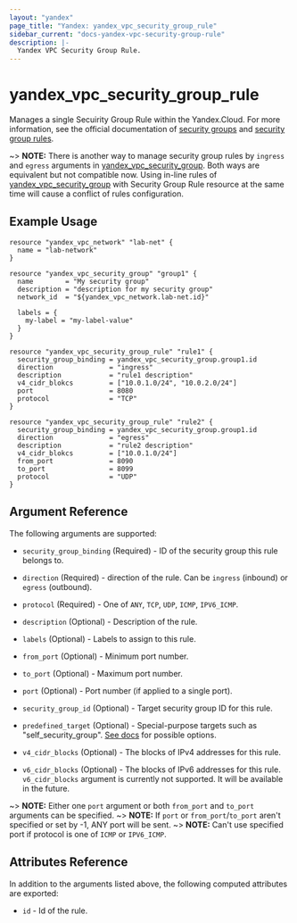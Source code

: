 ```yaml
---
layout: "yandex"
page_title: "Yandex: yandex_vpc_security_group_rule"
sidebar_current: "docs-yandex-vpc-security-group-rule"
description: |-
  Yandex VPC Security Group Rule.
---
```


# yandex\_vpc\_security\_group\_rule

Manages a single Secuirity Group Rule within the Yandex.Cloud. For more information, see the official documentation
of [security groups](https://cloud.yandex.ru/docs/vpc/concepts/security-groups)
and [security group rules](https://cloud.yandex.ru/docs/vpc/concepts/security-groups#rules).

~> **NOTE:** There is another way to manage security group rules by `ingress` and `egress` arguments in [yandex_vpc_security_group](vpc_security_group.html). Both ways are equivalent but not compatible now. Using in-line rules of [yandex_vpc_security_group](vpc_security_group.html) with Security Group Rule resource at the same time will cause a conflict of rules configuration.

## Example Usage

```hcl
resource "yandex_vpc_network" "lab-net" {
  name = "lab-network"
}

resource "yandex_vpc_security_group" "group1" {
  name        = "My security group"
  description = "description for my security group"
  network_id  = "${yandex_vpc_network.lab-net.id}"

  labels = {
    my-label = "my-label-value"
  }
}

resource "yandex_vpc_security_group_rule" "rule1" {
  security_group_binding = yandex_vpc_security_group.group1.id
  direction              = "ingress"
  description            = "rule1 description"
  v4_cidr_blokcs         = ["10.0.1.0/24", "10.0.2.0/24"]
  port                   = 8080
  protocol               = "TCP"
}

resource "yandex_vpc_security_group_rule" "rule2" {
  security_group_binding = yandex_vpc_security_group.group1.id
  direction              = "egress"
  description            = "rule2 description"
  v4_cidr_blokcs         = ["10.0.1.0/24"]
  from_port              = 8090
  to_port                = 8099
  protocol               = "UDP"
}
```

## Argument Reference

The following arguments are supported:

* `security_group_binding` (Required) - ID of the security group this rule belongs to.
* `direction` (Required) - direction of the rule. Can be `ingress` (inbound) or `egress` (outbound).
* `protocol` (Required) - One of `ANY`, `TCP`, `UDP`, `ICMP`, `IPV6_ICMP`.

* `description` (Optional) - Description of the rule.
* `labels` (Optional) - Labels to assign to this rule.
* `from_port` (Optional) - Minimum port number.
* `to_port` (Optional) - Maximum port number.
* `port` (Optional) - Port number (if applied to a single port).
* `security_group_id` (Optional) - Target security group ID for this rule.
* `predefined_target` (Optional) - Special-purpose targets such as "self_security_group". [See docs](https://cloud.yandex.ru/docs/vpc/concepts/security-groups) for possible options.
* `v4_cidr_blocks` (Optional) - The blocks of IPv4 addresses for this rule.
* `v6_cidr_blocks` (Optional) - The blocks of IPv6 addresses for this rule. `v6_cidr_blocks` argument is currently not supported. It will be available in the future.

~> **NOTE:** Either one `port` argument or both `from_port` and `to_port` arguments can be specified.
~> **NOTE:** If `port` or `from_port`/`to_port` aren't specified or set by -1, ANY port will be sent.
~> **NOTE:** Can't use specified port if protocol is one of `ICMP` or `IPV6_ICMP`.

## Attributes Reference

In addition to the arguments listed above, the following computed attributes are exported:

* `id` - Id of the rule.
